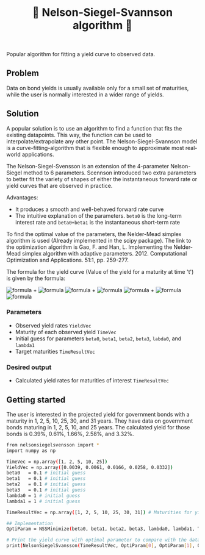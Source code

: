 <h1 align="center" style="border-botom: none">
  <b>
    🐍 Nelson-Siegel-Svannson algorithm 🐍     
  </b>
</h1>

</br>

Popular algorithm for fitting a yield curve to observed data. 

## Problem
Data on bond yields is usually available only for a small set of maturities, while the user is normally interested in a wider range of yields. 
  
## Solution
A popular solution is to use an algorithm to find a function that fits the existing datapoints. This way, the function can be used to interpolate/extrapolate any other point. The Nelson-Siegel-Svannson model is a curve-fitting-algorithm that is flexible enough to approximate most real-world applications.

The Nelson-Siegel-Svensson is an extension of the 4-parameter Nelson-Siegel method to 6 parameters. Scennson introduced two extra parameters to better fit the variety of shapes of either the instantaneous forward rate or yield curves that are observed in practice. 

Advantages:
-  It produces a smooth and well-behaved forward rate curve 
-  The intuitive explanation of the parameters. `beta0` is the long-term interest rate and `beta0+beta1` is the instantaneous short-term rate 

To find the optimal value of the parameters, the Nelder-Mead simplex algorithm is used (Already implemented in the scipy package). The link to the optimization algorithm is Gao, F. and Han, L. Implementing the Nelder-Mead simplex algorithm with adaptive parameters. 2012. Computational Optimization and Applications. 51:1, pp. 259-277.

The formula for the yield curve (Value of the yield for a maturity at time 't') is given by the formula:

![formula](https://render.githubusercontent.com/render/math?math=\r(t)=\beta_{1}) +
![formula](https://render.githubusercontent.com/render/math?math=\beta_{2})
![formula](https://render.githubusercontent.com/render/math?math=\big(\frac{1-exp(\frac{-t}{\lambda_1})}{\frac{t}{\lambda_1}}\big)) +
![formula](https://render.githubusercontent.com/render/math?math=\beta_{3})
![formula](https://render.githubusercontent.com/render/math?math=\big(\frac{1-exp(\frac{-t}{\lambda_1})}{\frac{t}{\lambda_1}}-exp(\frac{-t}{\lambda_1})\big)) +
![formula](https://render.githubusercontent.com/render/math?math=\beta_{4})
![formula](https://render.githubusercontent.com/render/math?math=\big(\frac{1-exp(\frac{-t}{\lambda_2})}{\frac{t}{\lambda_2}}-exp(\frac{-t}{\lambda_2})\big))

### Parameters

   - Observed yield rates `YieldVec`
   - Maturity of each observed yield `TimeVec`
   - Initial guess for parameters `beta0`, `beta1`, `beta2`, `beta3`, `labda0`, and `lambda1`
   - Target maturities `TimeResultVec`

### Desired output

   - Calculated yield rates for maturities of interest `TimeResultVec`

## Getting started

The user is interested in the projected yield for government bonds with a maturity in 1, 2, 5, 10, 25, 30, and 31 years. They have data on government bonds maturing in 
1, 2, 5, 10, and 25 years. The calculated yield for those bonds is 0.39%, 0.61%, 1.66%, 2.58%, and 3.32%. 

  ```bash
from nelsonsiegelsvensson import *
import numpy as np

TimeVec = np.array([1, 2, 5, 10, 25])
YieldVec = np.array([0.0039, 0.0061, 0.0166, 0.0258, 0.0332])
beta0   = 0.1 # initial guess
beta1   = 0.1 # initial guess
beta2   = 0.1 # initial guess
beta3   = 0.1 # initial guess
lambda0 = 1 # initial guess
lambda1 = 1 # initial guess

TimeResultVec = np.array([1, 2, 5, 10, 25, 30, 31]) # Maturities for yields that we are interested in

## Implementation
OptiParam = NSSMinimize(beta0, beta1, beta2, beta3, lambda0, lambda1, TimeVec, YieldVec) # The Nelder-Mead simplex algorithm is used to find the parameters that result in a curve with the minimum residuals compared to the market data.

# Print the yield curve with optimal parameter to compare with the data provided
print(NelsonSiegelSvansson(TimeResultVec, OptiParam[0], OptiParam[1], OptiParam[2], OptiParam[3], OptiParam[4], OptiParam[5]))
```
